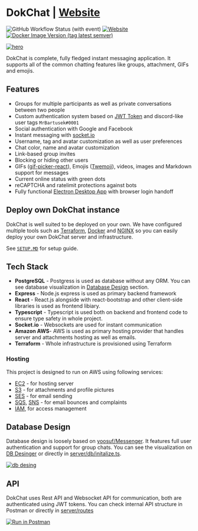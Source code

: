 # DokChat | [Website](https://dokchat.dokurno.dev)

![GitHub Workflow Status (with event)](https://img.shields.io/github/actions/workflow/status/MrBartusek/DokChat/ci.yaml) [![Website](https://img.shields.io/website?url=https%3A%2F%2Fdokchat.dokurno.dev&link=https%3A%2F%2Fdokchat.dokurno.dev)](https://dokchat.dokurno.dev)
 [![Docker Image Version (tag latest semver)](https://img.shields.io/docker/v/mrbartusek/dokchat/latest?label=docker%20version&link=https%3A%2F%2Fhub.docker.com%2Frepository%2Fdocker%2Fmrbartusek%2Fdokchat)](https://hub.docker.com/repository/docker/mrbartusek/dokchat/general) 


[![hero](https://i.imgur.com/ZapD7Mn.png)](https://dokchat.dokurno.dev)

DokChat is complete, fully fledged instant messaging application. It supports all of the common chatting features like groups, attachment, GIFs and emojis.

## Features

- Groups for multiple participants as well as private conversations between two people
- Custom authentication system based on [JWT Token](https://jwt.io) and discord-like user tags `MrBartusek#0001`
- Social authentication with Google and Facebook
- Instant messaging with [socket.io](https://socket.io)
- Username, tag and avatar customization as well as user preferences
- Chat color, name and avatar customization
- Link-based group invites
- Blocking or hiding other users
- GIFs ([gif-picker-react](https://github.com/MrBartusek/gif-picker-react)), Emojis ([Twemoji](https://twemoji.twitter.com)), videos, images and Markdown support for messages
- Current online status with green dots
- reCAPTCHA and ratelimit protections against bots
- Fully functional [Electron Desktop App](https://dokchat.dokurno.dev/download) with browser login handoff

## Deploy own DokChat instance

DokChat is well suited to be deployed on your own. We have configured multiple tools such as
[Terraform](https://www.terraform.io), [Docker](https://www.docker.com) and 
[NGINX](https://nginx.org) so you can easily deploy your own DokChat server and infrastructure.

See [`SETUP.MD`](SETUP.md) for setup guide.

## Tech Stack

- **PostgreSQL** - Postgress is used as database without any ORM. You can see database visualization in [Database Design](#database-design) section.
- **Express** - Node.js express is used as primary backend framework
- **React** - React.js alongside with react-bootstrap and other client-side libraries is used as frontend libiary.
- **Typescript** - Typescript is used both on backend and frontend code to ensure type safety in whole project.
- **Socket.io** - Websockets are used for instant communication
- **Amazon AWS**- AWS is used as primary hosting provider that handles server and attachments hosting as well as emails.
- **Terraform** - Whole infrastructure is provisioned using Terraform
  
### Hosting

This project is designed to run on AWS using following services:

- [EC2](https://aws.amazon.com/ec2/) - for hosting server
- [S3](https://aws.amazon.com/s3/) - for attachments and profile pictures
- [SES](https://aws.amazon.com/ses/) - for email sending
- [SQS](https://aws.amazon.com/sqs/), [SNS](https://aws.amazon.com/sns/) - for email bounces and complaints 
- [IAM](https://aws.amazon.com/iam/), for access management

## Database Design

Database design is loosely based on [yoosuf/Messenger](https://github.com/yoosuf/Messenger). It features full user authentication and support for group chats. You can see the
visualization on [DB Desinger](https://dbdesigner.page.link/8WTzU9jzrGC1imjK8) or directly in
[server/db/initalize.ts](./src/server/db/initalize.ts).

[![db desing](https://i.imgur.com/psinkRD.png)](https://dbdesigner.page.link/8WTzU9jzrGC1imjK8)

## API

DokChat uses Rest API and Websocket API for communication, both are authenticated using JWT tokens. You can check internal API structure in Postman or directly in [server/routes](./src/server/routes/)

[![Run in Postman](https://run.pstmn.io/button.svg)](https://app.getpostman.com/run-collection/7055992-e37dd316-dc47-4469-b9ed-bd99de585463?action=collection%2Ffork&collection-url=entityId%3D7055992-e37dd316-dc47-4469-b9ed-bd99de585463%26entityType%3Dcollection%26workspaceId%3D0c2f10b6-52a7-49d2-aed2-84f4890c693b#?env%5BSimple%5D=W3sia2V5IjoiYXBpLWRvbWFpbiIsInZhbHVlIjoiaHR0cDovL2xvY2FsaG9zdDozMDAwL2FwaS8iLCJlbmFibGVkIjp0cnVlLCJ0eXBlIjoiZGVmYXVsdCJ9LHsia2V5IjoidG9rZW4iLCJ2YWx1ZSI6IiIsImVuYWJsZWQiOnRydWUsInR5cGUiOiJkZWZhdWx0In1d)
